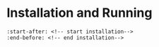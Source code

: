 # Installation and Running

```{include} README.md
:start-after: <!-- start installation-->
:end-before: <!-- end installation-->
```